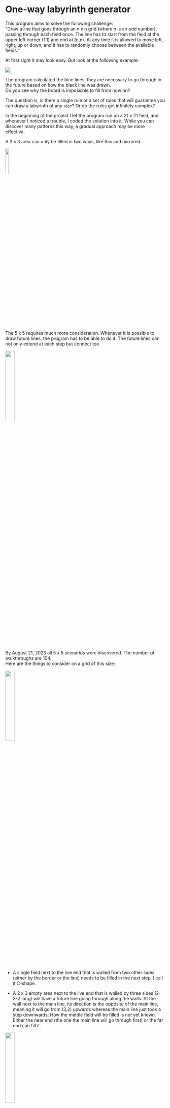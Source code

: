 # One-way labyrinth generator

This program aims to solve the following challenge:<br />
"Draw a line that goes through an n x n grid (where n is an odd number), passing through each field once. The line has to start from the field at the upper left corner (1,1) and end at (n,n). At any time it is allowed to move left, right, up or down, and it has to randomly choose between the available fields."

At first sight it may look easy. But look at the following example:

<img src="References/0701_1.svg"/>

The program calculated the blue lines, they are necessary to go through in the future based on how the black line was drawn.<br />
Do you see why the board is impossible to fill from now on?

The question is, is there a single rule or a set of rules that will guarantee you can draw a labyrinth of any size? Or do the rules get infinitely complex?

In the beginning of the project I let the program run on a 21 x 21 field, and whenever I noticed a trouble, I coded the solution into it. While you can discover many patterns this way, a gradual approach may be more effective.

A 3 x 3 area can only be filled in two ways, like this and mirrored:

<img src="References/3x3.svg" width="14.3%"/>

The 5 x 5 requires much more consideration. Whenever it is possible to draw future lines, the program has to be able to do it. The future lines can not only extend at each step but connect too.

<!-- specify extension and connection rules -->

<img src="References/0806.svg" width="23.8%"/>

By August 21, 2023 all 5 x 5 scenarios were discovered. The number of walkthroughs are 104.<br />
Here are the things to consider on a grid of this size:

<img src="References/0821_1.svg" width="23.8%"/>

- A single field next to the live end that is walled from two other sides (either by the border or the line) needs to be filled in the next step. I call it C-shape.

- A 2 x 3 empty area next to the live end that is walled by three sides (2-3-2 long) will have a future line going through along the walls. At the wall next to the main line, its direction is the opposite of the main line, meaning it will go from (3,2) upwards whereas the main line just took a step downwards. How the middle field will be filled is not yet known. Either the near end (the one the main line will go through first) or the far end can fill it.

<img src="References/0821_2.svg" width="23.8%"/>

- A 2 x 2 empty area next to the live end that is walled by three sides (2-2-2 long) will have a future line going through along the walls. In the example above, the far end is already extended by one step as it had only one option to move.

<img src="References/0821_3.svg" width="23.8%"/><img src="References/spacer.svg" width="4.75%"/><img src="References/0821_4.svg" width="23.8%"/>

Taking a step further, another future line is created and extended on the left side. Any step we take now will further extend and connect the two future lines, giving a complete walkthrough. Future lines are first extended when we step on them. Then, if there is another line that started from the position next to where the live end was in the previous step, it gets extended too.<br />
Note that the line being stepped on has its end at (5,4). The nearby empty fields are (4,4) and the corner, (5,5). It cannot choose the corner, because then nothing would fill (4,4). Then, the line on the left gets extended until it connects to the other. As the near end cannot be extended more, the far end gets extended until it reaches the corner.

- When the left or the right field is (n-1, n-1), we cannot step there unless we are on the edge.

<img src="References/0831_2.svg" width="23.8%"/>

There have not been found any case where the future line cannot extend, and the main line has to step back.<br />
This will change on 7 x 7. See these examples:

<img src="References/0821.svg" width="33.3%"/><img src="References/spacer.svg" width="4.75%"/><img src="References/0827.svg" width="33.3%"/>

In the first, the upper right line fails when we step right. In the second, the line on the left. The results are:

<img src="References/0821_0_1.svg" width="33.3%"/><img src="References/spacer.svg" width="4.75%"/><img src="References/0827_0_1.svg" width="33.3%"/>

Do you see the pattern? To avoid the situation, we need to check if there is a future line that starts 2 to left and ends 2 to left and 2 to straight. (Same with the right side.) And that's not all. The pattern can be rotated as well, so that the future line starts 2 to straight:

<img src="References/0902_1.svg" width="33.3%"/>

In these situations the only possibility is to step towards the start of the future line.

Notice a new future line extension rule in these examples. When a near end is at 2 distance left or right from the actual end, it will fill the field between them if the live end steps elsewhere.

<!-- change -->
And in other situations, there is a 1-thin future line next to the live end that can be extended if its far end is at the corner. Though disabling this rule does not affect the total amount of walkthroughs on a 7 x 7 grid, I chose to include it in the project on the basis that if a future line can be extended, we should do it. It can make a considerable difference. The left picture is without the rule, the right is with it:

<img src="References/0911.svg" width="33.3%"/><img src="References/spacer.svg" width="4.75%"/><img src="References/0911_0_1.svg" width="33.3%"/>

There are also rules that define the possibilities when approaching or moving along an edge:

<img src="References/0831_3.svg" width="33.3%"/><img src="References/spacer.svg" width="4.75%"/><img src="References/0831_4.svg" width="33.3%"/>

These were not necessary on 5 x 5, because future lines filled the spaces nearby. In a larger area, future lines are not constrained to only one option.

<!-- change -->
Before we get to the edge, however, we need to count the number of enclosed cells. Take a look at these two examples:

<img src="References/0929.svg" width="33.3%"/><img src="References/spacer.svg" width="4.75%"/><img src="References/0929_1.svg" width="33.3%"/>

It is not obvious in the first why you wouldn't be able to fill the area if your next step was left. But in the second, there is only one way to continue if you step upwards.<br />
Imagine if the table was a chess board. In order to step from white to black, you would need to take an impair amount of steps - the color changes at every step. For the same reason, if you start at (4,2) and have to end at (4,1) to fill the enclosed area, you need a pair amount of cells.

Now, if you have checked for parity, you may approach the edge or the line itself further. And you have to disable some fields, depending on which side the enclosed area is created. This you can check by examining the direction of the line at that point.

<img src="References/0901.svg" width="33.3%"/>

The program is equipped with a "Fast run" function, which makes it possible to run through approximately 100 cases per second, depending on your computer speed. This enables us to discover all 7 x 7 walkthroughs. According to the Online Encyclopedia of Integer Series (Number of simple Hamiltonian paths connecting opposite corners of a 2n+1 x 2n+1 grid) it should be 111 712, but this is not easy to achieve.

Applying all the rules above, there can still be situations where you cannot complete the grid.

I have created a rule editor to provide a better overview about them. Here you can drag and drop the following fields:
- live end
- empty field
- taken field
- taken or border field
- future start field
- future end field
- a field that is not the end corner
- forbidden field

These are the relative rules (where the x or y-position is not determined like on the edge) with examples:

C-shape:

<img src="References/rules/5/C-Shape.svg" width="19.05%"/>

Side back:

<img align="top" src="References/rules/7/Side back.svg" width="14.3%"/><img src="References/spacer.svg" width="4.75%"/><img align="top" src="References/Side back 2558.svg" width="33.3%"/>

Side front:

<img align="top" src="References/rules/7/Side front.svg" width="14.3%"/><img src="References/spacer.svg" width="4.75%"/><img align="top" src="References/Side front 266.svg" width="33.3%"/>

Side front L:

<img align="top"  src="References/rules/7/Side front L.svg" width="14.3%"/><img src="References/spacer.svg" width="4.75%"/><img align="top"  src="References/Side front L 3627.svg" width="33.3%"/>

Future L:

<img align="top" src="References/rules/7/Future L.svg" width="19.05%"/><img src="References/spacer.svg" width="4.75%"/><img align="top"  src="References/Future L 65.svg" width="33.3%"/>

Future 2 x 2 Start End

<img align="top" src="References/rules/7/Future 2 x 2 Start End.svg" width="28.57%"/><img src="References/spacer.svg" width="4.75%"/><img align="top"  src="References/Future 2 x 2 Start End 450.svg" width="33.3%"/>

Future 2 x 3 Start End

<img align="top" src="References/rules/7/Future 2 x 3 Start End.svg" width="14.3%"/><img src="References/spacer.svg" width="4.75%"/><img align="top"  src="References/Future 2 x 3 Start End 465.svg" width="33.3%"/>

Future 3 x 3 Start End

<img align="top" src="References/rules/7/Future 3 x 3 Start End.svg" width="23.81%"/><img src="References/spacer.svg" width="4.75%"/><img align="top"  src="References/Future 3 x 3 Start End 1861.svg" width="33.3%"/>


I can now confirm that the number of walkthroughs in the encyclopedia are correct.

Is it possible to develop an algorythm that works for all sizes? We have seen above rules about approacing the edge or the line itself, which are quite universal. Counting an area too, as well as the side front/back rules. But the "Future ... Start End" patterns look unique.<br />
There will be more cases like this on 9 x 9, and who knows if it gets complicated infinitely.

As the sizes grow, it will be impossible to run through all cases with one computer in a reasonable time. In order to discover the patterns, we need to run the program randomly.

Next, I will make statistics about how many percent of walkthrough attempts are successful on different sizes, using the rules we already have.

---

The project contains the source code for use with Visual Studio. To start the program, run OneWayLabyrinth.exe in the folder "bin/Debug/net6.0-windows".

---

Hotkeys:

Enter: Reload or Close error message<br />
Ctrl + S: Save path<br />
Right arrow: Step forward<br />
Left arrow: Step back<br />
Ctrl/Shift + arrows: step in direction if possible. If CapsLock is on, pressing the Ctrl or Shift keys is not necessary.<br />
Space: Run automatically / Stop automatic running
